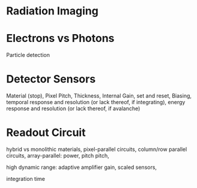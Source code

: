 # Radiation Imaging

# Electrons vs Photons
Particle detection

# Detector Sensors
Material (stop), Pixel Pitch, Thickness, Internal Gain, set and reset, Biasing, temporal response and resolution (or lack thereof, if integrating), energy response and resolution (or lack thereof, if avalanche)

# Readout Circuit
hybrid vs monolithic materials, pixel-parallel circuits, column/row parallel circuits, array-parallel: power, pitch pitch, 

high dynamic range: adaptive amplifier gain, scaled sensors, 

integration time 